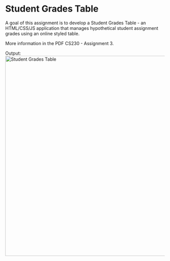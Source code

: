 # Student Grades Table

A goal of this assignment is to develop a Student Grades Table - an HTML/CSS/JS application that manages hypothetical student assignment grades using an online styled table.

More information in the PDF CS230 - Assignment 3.

Output:
<img width="633" alt="Student Grades Table" src="https://github.com/tmshts/Web_Information_Processing/assets/74012536/853e6071-0df6-4bde-a3da-d390aaabea9d">
